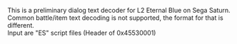 This is a preliminary dialog text decoder for L2 Eternal Blue on Sega Saturn.  
Common battle/item text decoding is not supported, the format for that is different.  
Input are "ES" script files (Header of 0x45530001)  
